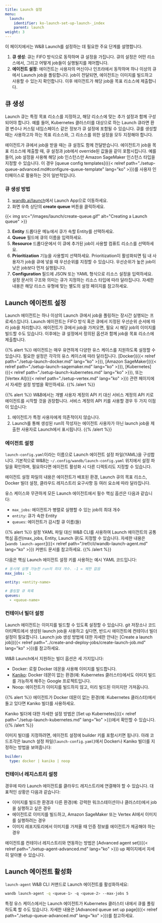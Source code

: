 ```yaml
---
title: Launch 설정
menu:
  launch:
    identifier: ko-launch-set-up-launch-_index
    parent: launch
weight: 3
---
```


이 페이지에서는 W&B Launch를 설정하는 데 필요한 주요 단계를 설명합니다.

1. **큐 생성**: 큐는 FIFO 방식으로 동작하며 큐 설정을 가집니다. 큐의 설정은 어떤 리소스에서, 그리고 어떻게 job들이 실행될지를 제어합니다.
2. **에이전트 설정**: 에이전트는 사용자의 머신이나 인프라에서 동작하며 하나 이상의 큐에서 Launch job을 폴링합니다. job이 전달되면, 에이전트는 이미지를 빌드하고 사용할 수 있는지 확인합니다. 이후 에이전트가 해당 job을 목표 리소스에 제출합니다.

## 큐 생성

Launch 큐는 특정 목표 리소스를 지정하고, 해당 리소스에 맞는 추가 설정과 함께 구성되어야 합니다. 예를 들어, Kubernetes 클러스터를 대상으로 하는 Launch 큐라면 환경 변수나 커스텀 네임스페이스 같은 정보가 큐 설정에 포함될 수 있습니다. 큐를 생성할 때는 사용하고자 하는 목표 리소스와, 그 리소스를 위한 설정을 모두 지정해야 합니다.

에이전트가 큐에서 job을 받을 때는 큐 설정도 함께 전달받습니다. 에이전트가 job을 목표 리소스에 제출할 때, 큐 설정과 job에서 override된 값들을 같이 포함시킵니다. 예를 들어, job 설정을 사용해 해당 job 인스턴스만 Amazon SageMaker 인스턴스 타입을 지정할 수 있습니다. 이 경우 [queue config templates]({{< relref path="./setup-queue-advanced.md#configure-queue-template" lang="ko" >}})를 사용자 인터페이스로 활용하는 것이 일반적입니다.

### 큐 생성 방법
1. [wandb.ai/launch](https://wandb.ai/launch)에서 Launch App으로 이동하세요. 
2. 화면 우측 상단의 **create queue** 버튼을 클릭하세요.

{{< img src="/images/launch/create-queue.gif" alt="Creating a Launch queue" >}}

3. **Entity** 드롭다운 메뉴에서 큐가 속할 Entity를 선택하세요.
4. **Queue** 필드에 큐의 이름을 입력하세요.
5. **Resource** 드롭다운에서 이 큐에 추가된 job이 사용할 컴퓨트 리소스를 선택하세요.
6. **Prioritization** 기능을 사용할지 선택하세요. Prioritization이 활성화되면 팀 내 사용자가 job을 큐에 넣을 때 우선순위를 지정할 수 있습니다. 우선순위가 높은 job이 낮은 job보다 먼저 실행됩니다.
7. **Configuration** 필드에 JSON 또는 YAML 형식으로 리소스 설정을 입력하세요. 설정 문서의 구조와 의미는 큐가 지정하는 리소스 타입에 따라 달라집니다. 자세한 내용은 해당 리소스 유형에 맞는 별도의 설정 페이지를 참고하세요.

## Launch 에이전트 설정

Launch 에이전트는 하나 이상의 Launch 큐에서 job을 폴링하는 장시간 실행되는 프로세스입니다. Launch 에이전트는 FIFO 방식 혹은 큐에서 지정된 우선순위 순서에 따라 job을 처리합니다. 에이전트가 큐에서 job을 가져오면, 필요 시 해당 job의 이미지를 빌드할 수도 있습니다. 이후에는 큐 설정에서 정의된 옵션과 함께 job을 목표 리소스에 제출합니다.

{{% alert %}}
에이전트는 매우 유연하게 다양한 유스 케이스를 지원하도록 설정할 수 있습니다. 필요한 설정은 각각의 유스 케이스에 따라 달라집니다. [Docker]({{< relref path="./setup-launch-docker.md" lang="ko" >}}), [Amazon SageMaker]({{< relref path="./setup-launch-sagemaker.md" lang="ko" >}}), [Kubernetes]({{< relref path="./setup-launch-kubernetes.md" lang="ko" >}}), 또는 [Vertex AI]({{< relref path="./setup-vertex.md" lang="ko" >}}) 관련 페이지에서 자세한 설정 방법을 확인하세요.
{{% /alert %}}

{{% alert %}}
W&B에서는 개별 사용자 계정의 API 키 대신 서비스 계정의 API 키로 에이전트를 시작할 것을 권장합니다. 서비스 계정의 API 키를 사용할 경우 두 가지 이점이 있습니다:
1. 에이전트가 특정 사용자에게 의존적이지 않습니다.
2. Launch를 통해 생성된 run의 작성자는 에이전트 사용자가 아닌 launch job을 제출한 사용자로 Launch에서 표시됩니다.
{{% /alert %}}

### 에이전트 설정

`launch-config.yaml`이라는 이름으로 Launch 에이전트 설정 파일(YAML)을 구성합니다. 기본적으로 W&B는 `~/.config/wandb/launch-config.yaml` 위치에서 설정 파일을 확인하며, 필요하다면 에이전트 활성화 시 다른 디렉토리도 지정할 수 있습니다.

에이전트 설정 파일의 내용은 에이전트가 배포된 환경, Launch 큐의 목표 리소스, Docker 빌더 설정, 클라우드 레지스트리 요구사항 등 여러 요소에 따라 달라집니다.

유스 케이스와 무관하게 모든 Launch 에이전트에서 필수 핵심 옵션은 다음과 같습니다:
* `max_jobs`: 에이전트가 병렬로 실행할 수 있는 job의 최대 개수
* `entity`: 큐가 속한 Entity
* `queues`: 에이전트가 감시할 큐 이름(들)

{{% alert %}}
설정 YAML 파일 대신 W&B CLI를 사용하여 Launch 에이전트의 공통 핵심 옵션(max_jobs, Entity, Launch 큐)도 지정할 수 있습니다. 자세한 내용은 [`wandb launch-agent`]({{< relref path="/ref/cli/wandb-launch-agent.md" lang="ko" >}}) 커맨드 문서를 참고하세요.
{{% /alert %}}

다음은 핵심 Launch 에이전트 설정 키를 사용하는 예시 YAML 코드입니다:

```yaml title="launch-config.yaml"
# 동시에 실행 가능한 run의 최대 개수. -1 = 제한 없음
max_jobs: -1

entity: <entity-name>

# 폴링할 큐 목록
queues:
  - <queue-name>
```

### 컨테이너 빌더 설정

Launch 에이전트는 이미지를 빌드할 수 있도록 설정할 수 있습니다. git 저장소나 코드 아티팩트에서 생성된 launch job을 사용하고 싶다면, 반드시 에이전트에 컨테이너 빌더 설정이 필요합니다. Launch job 생성 방법에 대한 자세한 안내는 [Create a launch job]({{< relref path="../create-and-deploy-jobs/create-launch-job.md" lang="ko" >}})를 참고하세요.

W&B Launch에서 지원하는 빌더 옵션은 세 가지입니다:

* Docker: 로컬 Docker 데몬을 사용해 이미지를 빌드합니다.
* [Kaniko](https://github.com/GoogleContainerTools/kaniko): Docker 데몬이 없는 환경(예: Kubernetes 클러스터)에서도 이미지 빌드를 가능하게 해주는 Google 프로젝트입니다.
* Noop: 에이전트가 이미지를 빌드하지 않고, 미리 빌드된 이미지만 가져옵니다.

{{% alert %}}
에이전트가 Docker 데몬이 없는 환경(예: Kubernetes 클러스터)에서 돌고 있다면 Kaniko 빌더를 사용하세요.

Kaniko 빌더에 대한 자세한 설정 방법은 [Set up Kubernetes]({{< relref path="./setup-launch-kubernetes.md" lang="ko" >}})에서 확인할 수 있습니다.
{{% /alert %}}

이미지 빌더를 지정하려면, 에이전트 설정에 builder 키를 포함시키면 됩니다. 아래 코드조각은 launch 설정 파일(`launch-config.yaml`)에서 Docker나 Kaniko 빌더를 지정하는 방법을 보여줍니다:

```yaml title="launch-config.yaml"
builder:
  type: docker | kaniko | noop
```

### 컨테이너 레지스트리 설정

경우에 따라 Launch 에이전트를 클라우드 레지스트리에 연결해야 할 수 있습니다. 대표적인 상황은 다음과 같습니다:

* 이미지를 빌드한 환경과 다른 환경(예: 강력한 워크스테이션이나 클러스터)에서 job을 실행하고 싶은 경우
* 에이전트로 이미지를 빌드하고, Amazon SageMaker 또는 Vertex AI에서 이미지를 실행하려는 경우
* 이미지 레포지토리에서 이미지를 가져올 때 인증 정보를 에이전트가 제공해야 하는 경우

에이전트를 컨테이너 레지스트리와 연동하는 방법은 [Advanced agent set]({{< relref path="./setup-agent-advanced.md" lang="ko" >}}) up 페이지에서 자세히 알아볼 수 있습니다.

## Launch 에이전트 활성화

`launch-agent` W&B CLI 커맨드로 Launch 에이전트를 활성화하세요:

```bash
wandb launch-agent -q <queue-1> -q <queue-2> --max-jobs 5
```

특정 유스 케이스에서는 Launch 에이전트가 Kubernetes 클러스터 내에서 큐를 폴링하도록 할 수도 있습니다. 자세한 내용은 [Advanced queue set up page]({{< relref path="./setup-queue-advanced.md" lang="ko" >}})를 참고하세요.